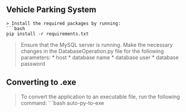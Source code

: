 ## Vehicle Parking System

    > Install the required packages by running:
    ```bash
    pip install -r requirements.txt

> Ensure that the MySQL server is running.
> Make the necessary changes in the DatabaseOperation.py file for the following parameters:
    * host
    * database name 
    * database user
    * database password

## Converting to .exe

> To convert the application to an executable file, run the following command:
    ```bash
    auto-py-to-exe
